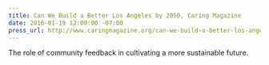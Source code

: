 ```yaml
---
title: Can We Build a Better Los Angeles by 2050, Caring Magazine
date: 2016-01-19 12:00:00 -07:00
press_url: http://www.caringmagazine.org/can-we-build-a-better-los-angeles-by-2050/
---
```


The role of community feedback in cultivating a more sustainable future.
